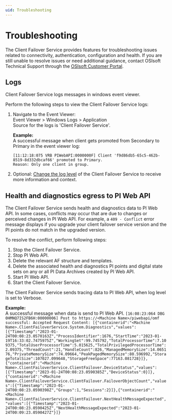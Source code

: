 ```yaml
---
uid: Troubleshooting
---
```


# Troubleshooting

The Client Failover Service provides features for troubleshooting issues related to connectivity, authentication, configuration and health. If you are still unable to resolve issues or need additional guidance, contact OSIsoft Technical Support through the [OSIsoft Customer Portal](https://my.osisoft.com/).

## Logs

Client Failover Service logs messages in windows event viewer.

Perform the following steps to view the Client Failover Service logs:

1. Navigate to the Event Viewer: <br> 
   Event Viewer > Windows Logs > Application <br>
   Source for the logs is 'Client Failover Service'.
   
   **Example:**<br> A successful message when client gets promoted from Secondary to Primary in the event viewer log:

    ```
    [11:12:18:075 VRB PIWebAPI:0000000F] Client 'f9d86db5-65c5-462b-8519-8d332dbcaf66' promoted to Primary. 
    Reason: Only one client in group.
    ```

2. Optional: [Change the log level](/content/configuration/log-levels.md) of the Client Failover Service to receive more information and context. 

## Health and diagnostics egress to PI Web API

The Client Failover Service sends health and diagnostics data to PI Web API. In some cases, conflicts may occur that are due to changes or perceived changes in PI      Web API. For example, a `409 - Conflict` error message displays if you upgrade your client failover service version and the PI points do not match in the upgraded      version.

To resolve the conflict, perform following steps:

1. Stop the Client Failover Service.
2. Stop PI Web API.
3. Delete the relevant AF structure and templates.
4. Delete the associated health and diagnostics PI points and digital state sets on any or all PI Data Archives created by PI Web API.
5. Start PI Web API.
6. Start the Client Failover Service.

The Client Failover Service sends tracing data to PI Web API, when log level is set to Verbose.
   
   **Example:**<br> A successful message when data is send to PI Web API.
    ```
    [16:08:23:064 DBG 0HMNQ7IS2FB6H:00000006] Post to https://<Machine Name>/piwebapi/omf successful: Accepted
   Request Content: [{"containerid":"<Machine Name>.ClientFailoverService.System.Diagnostics","values":[{"Timestamp":"2023-01-24T00:08:23.0570163Z","ProcessIdentifier":1676,"StartTime":"2023-01-19T16:33:02.7475975Z","WorkingSet":99.745792,"TotalProcessorTime":7.109375,"TotalUserProcessorTime":5.015625,"TotalPrivilegedProcessorTime":2.09375,"ThreadCount":21,"HandleCount":826,"ManagedMemorySize":14.065176,"PrivateMemorySize":74.09664,"PeakPagedMemorySize":80.596992,"StorageTotalSize":107027.099648,"StorageFreeSpace":77163.081728}]},{"containerid":"<Machine Name>.ClientFailoverService.ClientFailover.DeviceStatus","values":[{"Timestamp":"2023-01-24T00:08:23.0590385Z","DeviceStatus":0}]},{"containerid":"<Machine Name>.ClientFailoverService.ClientFailover.FailoverObjectCount","values":[{"Timestamp":"2023-01-24T00:08:23.0590398Z","Groups":1,"Sessions":2}]},{"containerid":"<Machine Name>.ClientFailoverService.ClientFailover.NextHealthMessageExpected","values":[{"Timestamp":"2023-01-24T00:08:23.0590425Z","NextHealthMessageExpected":"2023-01-24T00:09:23.0590427Z"}]}  
    ```
